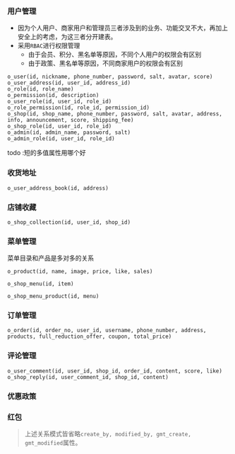### 用户管理
- 因为个人用户、商家用户和管理员三者涉及到的业务、功能交叉不大，再加上安全上的考虑，为这三者分开建表。
- 采用`RBAC`进行权限管理
	- 由于会员、积分、黑名单等原因，不同个人用户的权限会有区别
	- 由于政策、黑名单等原因，不同商家用户的权限会有区别
```
o_user(id, nickname, phone_number, password, salt, avatar, score)
o_user_address(id, user_id, address_id)
o_role(id, role_name)
o_permission(id, description)
o_user_role(id, user_id, role_id)
o_role_permission(id, role_id, permission_id)
o_shop(id, shop_name, phone_number, password, salt, avatar, address, info, announcement, score, shipping_fee)
o_shop_role(id, user_id, role_id)
o_admin(id, admin_name, password, salt)
o_admin_role(id, user_id, role_id)
```
todo :短的多值属性用哪个好
### 收货地址
```
o_user_address_book(id, address)
```

### 店铺收藏
```
o_shop_collection(id, user_id, shop_id)
```

### 菜单管理
菜单目录和产品是多对多的关系
```
o_product(id, name, image, price, like, sales)
```
```
o_shop_menu(id, item)
```
```
o_shop_menu_product(id, menu)
```
### 订单管理

```
o_order(id, order_no, user_id, username, phone_number, address, products, full_reduction_offer, coupon, total_price)
```

### 评论管理
```
o_user_comment(id, user_id, shop_id, order_id, content, score, like)
o_shop_reply(id, user_comment_id, shop_id, content)
```
### 优惠政策
### 红包

> 上述关系模式皆省略`create_by, modified_by, gmt_create, gmt_modified`属性。

<!--stackedit_data:
eyJoaXN0b3J5IjpbLTMwNTY1MTYwMiwtMTg0OTczNzMyLDEzMz
I1NzEwMywtNDkxNzgyNDM2LDEwNTc1NTE5ODksMTIyODU1MDg0
NCwtMTEyMTkzNzQ5OSwxOTQ0NTA4NzQ2LC04NDA4NDUyMDgsLT
k1Mzc4OTg0MSwtMTQ3OTI5NjUyOSwtMTExMjEwODkwOCwxNDIw
OTc2MDg5LC03MjI4MDQyNDUsLTIxMjM4NzYwMzEsLTE3MTgyMT
QxNSwtMTY5ODA4NDkxNCwtMTg1MzY4MTA0MCwxNjQxOTY3NTgy
LDIxMTYxNTMwODZdfQ==
-->